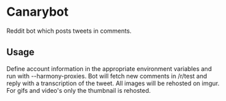 # Canarybot
Reddit bot which posts tweets in comments. 

## Usage
Define account information in the appropriate environment variables and run with --harmony-proxies.
Bot will fetch new comments in /r/test and reply with a transcription of the tweet.
All images will be rehosted on imgur. For gifs and video's only the thumbnail is rehosted.
